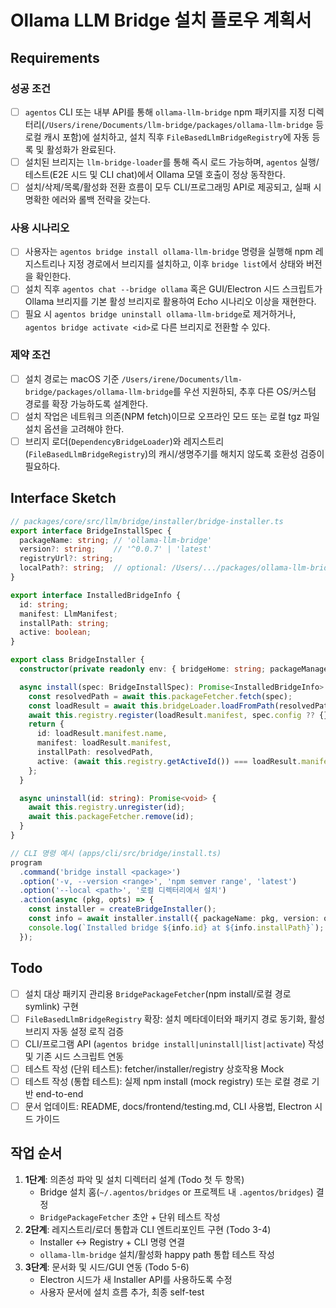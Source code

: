# Ollama LLM Bridge 설치 플로우 계획서

## Requirements

### 성공 조건

- [ ] `agentos` CLI 또는 내부 API를 통해 `ollama-llm-bridge` npm 패키지를 지정 디렉터리(`/Users/irene/Documents/llm-bridge/packages/ollama-llm-bridge` 등 로컬 캐시 포함)에 설치하고, 설치 직후 `FileBasedLlmBridgeRegistry`에 자동 등록 및 활성화가 완료된다.
- [ ] 설치된 브리지는 `llm-bridge-loader`를 통해 즉시 로드 가능하며, `agentos` 실행/테스트(E2E 시드 및 CLI chat)에서 Ollama 모델 호출이 정상 동작한다.
- [ ] 설치/삭제/목록/활성화 전환 흐름이 모두 CLI/프로그래밍 API로 제공되고, 실패 시 명확한 에러와 롤백 전략을 갖는다.

### 사용 시나리오

- [ ] 사용자는 `agentos bridge install ollama-llm-bridge` 명령을 실행해 npm 레지스트리나 지정 경로에서 브리지를 설치하고, 이후 `bridge list`에서 상태와 버전을 확인한다.
- [ ] 설치 직후 `agentos chat --bridge ollama` 혹은 GUI/Electron 시드 스크립트가 Ollama 브리지를 기본 활성 브리지로 활용하여 Echo 시나리오 이상을 재현한다.
- [ ] 필요 시 `agentos bridge uninstall ollama-llm-bridge`로 제거하거나, `agentos bridge activate <id>`로 다른 브리지로 전환할 수 있다.

### 제약 조건

- [ ] 설치 경로는 macOS 기준 `/Users/irene/Documents/llm-bridge/packages/ollama-llm-bridge`를 우선 지원하되, 추후 다른 OS/커스텀 경로를 확장 가능하도록 설계한다.
- [ ] 설치 작업은 네트워크 의존(NPM fetch)이므로 오프라인 모드 또는 로컬 tgz 파일 설치 옵션을 고려해야 한다.
- [ ] 브리지 로더(`DependencyBridgeLoader`)와 레지스트리(`FileBasedLlmBridgeRegistry`)의 캐시/생명주기를 해치지 않도록 호환성 검증이 필요하다.

## Interface Sketch

```typescript
// packages/core/src/llm/bridge/installer/bridge-installer.ts
export interface BridgeInstallSpec {
  packageName: string; // 'ollama-llm-bridge'
  version?: string;    // '^0.0.7' | 'latest'
  registryUrl?: string;
  localPath?: string;  // optional: /Users/.../packages/ollama-llm-bridge
}

export interface InstalledBridgeInfo {
  id: string;
  manifest: LlmManifest;
  installPath: string;
  active: boolean;
}

export class BridgeInstaller {
  constructor(private readonly env: { bridgeHome: string; packageManager: 'pnpm' | 'npm' });

  async install(spec: BridgeInstallSpec): Promise<InstalledBridgeInfo> {
    const resolvedPath = await this.packageFetcher.fetch(spec);
    const loadResult = await this.bridgeLoader.loadFromPath(resolvedPath);
    await this.registry.register(loadResult.manifest, spec.config ?? {}, { id: loadResult.manifest.name });
    return {
      id: loadResult.manifest.name,
      manifest: loadResult.manifest,
      installPath: resolvedPath,
      active: (await this.registry.getActiveId()) === loadResult.manifest.name,
    };
  }

  async uninstall(id: string): Promise<void> {
    await this.registry.unregister(id);
    await this.packageFetcher.remove(id);
  }
}

// CLI 명령 예시 (apps/cli/src/bridge/install.ts)
program
  .command('bridge install <package>')
  .option('-v, --version <range>', 'npm semver range', 'latest')
  .option('--local <path>', '로컬 디렉터리에서 설치')
  .action(async (pkg, opts) => {
    const installer = createBridgeInstaller();
    const info = await installer.install({ packageName: pkg, version: opts.version, localPath: opts.local });
    console.log(`Installed bridge ${info.id} at ${info.installPath}`);
  });
```

## Todo

- [ ] 설치 대상 패키지 관리용 `BridgePackageFetcher`(npm install/로컬 경로 symlink) 구현
- [ ] `FileBasedLlmBridgeRegistry` 확장: 설치 메타데이터와 패키지 경로 동기화, 활성 브리지 자동 설정 로직 검증
- [ ] CLI/프로그램 API (`agentos bridge install|uninstall|list|activate`) 작성 및 기존 시드 스크립트 연동
- [ ] 테스트 작성 (단위 테스트): fetcher/installer/registry 상호작용 Mock
- [ ] 테스트 작성 (통합 테스트): 실제 npm install (mock registry) 또는 로컬 경로 기반 end-to-end
- [ ] 문서 업데이트: README, docs/frontend/testing.md, CLI 사용법, Electron 시드 가이드

## 작업 순서

1. **1단계**: 의존성 파악 및 설치 디렉터리 설계 (Todo 첫 두 항목)
   - Bridge 설치 홈(`~/.agentos/bridges` or 프로젝트 내 `.agentos/bridges`) 결정
   - `BridgePackageFetcher` 초안 + 단위 테스트 작성
2. **2단계**: 레지스트리/로더 통합과 CLI 엔트리포인트 구현 (Todo 3-4)
   - Installer ↔ Registry + CLI 명령 연결
   - `ollama-llm-bridge` 설치/활성화 happy path 통합 테스트 작성
3. **3단계**: 문서화 및 시드/GUI 연동 (Todo 5-6)
   - Electron 시드가 새 Installer API를 사용하도록 수정
   - 사용자 문서에 설치 흐름 추가, 최종 self-test
